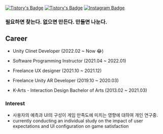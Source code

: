 [![Tistory's Badge](https://img.shields.io/badge/-BaekNothing_Tistory-gray?&style=flat&logo=Tistory)](https://baeknothing.tistory.com/)
[![Tistory's Badge](https://img.shields.io/badge/-BaekNothing_Linkedin-LightGreen?&style=flat&logo=LinkedIn)](http://linkedin.com/in/baeknothing)
[![Instagram Badge](https://img.shields.io/badge/-BaekNothing_Instagram-black?&style=flat&logo=Instagram)](https://www.instagram.com/baek.nothing/?hl=ko)

### 필요하면 찾는다. 없으면 만든다. 만들면 나눈다.

## Career

- Unity Clinet Developer (2022.02 ~ Now 😂)

- Software Programming Instructor (2021.04 ~ 2022.01)

- Freelance UX designer (2021.10 ~ 2021.12)

- Freelance Unity AR Developer (2019.10 ~ 2020.03)

- K-Arts - Interaction Design Bachelor of Arts (2013.02 ~ 2021.03)

  

### Interest

- 사용자의 예측과 UI의 구성이 게임 만족도에 미치는 영향에 대하여 개인 연구중. 
- currently conducting an individual study on the impact of user expectations and UI configuration on game satisfaction
